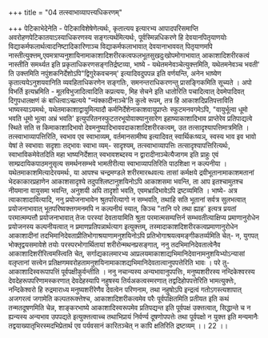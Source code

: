 +++
title = "04 तत्स्वाभाव्यापत्त्यधिकरणम्"

+++
पेटिकाभेदेनेति - पेटिकाविशेषेणेत्यर्थः, कृतात्यय इत्यारभ्य आपादपरिसमाप्ति अवरोहणपेटिकातयाऽस्याधिकरणस्य सङ्गत्यर्थमित्यर्थः, पूर्वस्मिन्नधिकरणे हि देवयानपितृयाणयोः विद्याकर्मफलार्थत्वादनिष्टादिकारिणाञ्च विद्याकर्मफलाभावात् देवयानाभाववत् पितृयाणमपि नास्तीत्युक्त्तम्,एवमत्राप्यनुशायिनामाकाशादिशरीरकत्वफलभूतसुखदुःखोपमोगाभावात् आकाशादिशरीरकत्वं नास्तीति समर्थ्यत इति प्रकृताधिकरणसङ्गतिर्द्रष्टव्या, भाष्ये - यथेतमनेवञ्चेत्युक्त्तमिति, यथेतमनेवञ्च भवती' ति उक्त्तमिति नपुंशकनिर्देशोऽपि"द्विगुरेकवचनम्' इत्यादिवदुपपन्न इति वर्णयन्ति, अनेन भाष्येण कृतात्ययेऽनुशयवानिति व्यवहिताधिकरणेन सङ्गतिः, समनन्तराधिकरणन्तु प्रासङ्गिकमिति सूच्यते । अपो विभर्ति इत्यभ्रमिति - मूलविभुजादित्वादिति कप्रत्ययः, मिह सेचने इति धातोरिति पचादित्वात् देवमेपादिवत् दिगुपधालक्षणं कं बाधित्वाऽच्प्रत्यये "न्यंक्कादीनाञ्चे'ति कुत्वे रूपम्, तत्र हि आकाशदिप्रतिपत्ताविति भाष्यस्याऽयमर्थः, यथेतमाकाशाद्वायुमित्यादौ कर्मनिर्देशेनाकाशवायुप्राप्तेः स्फुटमनवगमेऽपि, "वायुर्भूत्वा धूमो भवति धूमो भूत्वा अभ्रं भवति' इत्युपरितनस्फुटतरभूयोवाक्यानुसारेण इहाष्याकाशादिभाव प्राप्तेरेव प्रतिपाद्यत्वे स्थिते सति स किमाकाशादिभावो देवमनुष्यादिभाववदाकाशादिशरीरकत्वम्, उत तत्सादृश्यापत्तिमात्रमिति । तत्स्वाभाव्यापत्तिरिति, स्वभाव एव स्वाभाव्यम्, वर्तमानसामीष्य इत्यादिवत् स्वार्थिकःष्यञ्, स्वस्य भाव इव भावो येषां ते स्वभावाः सदृशाः तद्भावः स्वाभा व्यम्- सादृश्यम्, तत्स्वाभाव्यापत्तिः तत्सादृश्यापत्तिरित्यर्थः, स्वाभाविकमेवेतदिति महा भाष्यनिर्देशात् स्वभावशब्दस्य न द्वारादीनाञ्चेत्यैजागम इति प्राहुः एवं साम्प्रदायिकपाठमनुसृत्य समर्थनसम्भवे भामतीरीत्या स्वाभाव्यापतिरिति पाठशिक्षा न कल्पनीया । यथेतमाकाशमित्यादेरयमर्थः, या आपश्च चन्द्रमण्डले शरीरमारब्धवत्यः तासां कर्मक्षये द्रवीभूतानामाकाशमतानां भेदकाकारप्रहाणेन आकाशसादृश्ये तदुपश्लिष्टानुशयिनोऽपि आकाशसमा भवन्ति, ता आप इतश्चामुतश्च नीयमाना वायुसमा भवन्ति, अनुशयी अपि तादृशो भवति, एवमभ्रादिभावेऽपि द्रष्टव्यमिति । भाष्ये- अत्र त्वाकाशादावित्यादि, ननु प्रयोजनाभावेन श्रुतपरित्यागो न सम्भवति, तथाहि सति भूतानां सर्वत्र सुलभत्वात् प्रयोजनाभावात् भूतपरिष्वक्त्तगमनमपि न कल्पनीयं स्यात्, किञ्च "तानि परे तथा ह्याह' इत्यत्र प्रयतां परमात्मम्पत्तौ प्रयोजनाभावात् तेजः परस्यां देवतायामिति श्रुता परमात्मसम्पत्तिर्न सम्भवतीत्याक्षिप्य प्रमाणानुरोधेन प्रयोजनस्य कल्पनीयत्वात् न प्रमाणप्रतिपन्नार्थत्याग इत्युक्त्तम्, तस्मादाकाशदिशरीरकत्वप्रमाणानुरोधेन आकाशादीनां तदभिमानिदेवताप्रीतिभोगाश्रयाणामनुशयिनोऽपि प्रतिभोगाश्रयत्वमङ्गीकतर्व्यमिति चेत्- न, युगपत् भोक्तृद्वयसमावेशे तयोः परस्परभोगार्थितायां शरीरोन्मथनप्रसङ्गात्, ननु तदभिमानिदेवतात्वेनैव आकाशादिशरीरित्वमस्त्विति चेत्, सर्गाद्यकालमारभ्य आप्रलयमाकाशाद्यभिमानिदेवानामनुशयिभ्योऽन्यासां वलृप्तानां सत्त्वेन प्रतिक्षणमवरोहतामनुशयिनामाकाशद्यभिमानिदेवतात्वानुपपत्तेरिति भावः । परे तु- आकाशादिस्वरूपापत्तिं पूर्वपक्षीकुर्वन्तीति । ननु नचान्यस्य अन्यभावानुपपत्तिः, मनुष्यशरीरस्य नन्दिकेश्वरस्य देवदेहरूपपरिणामस्करणात् देवदेहस्यापि नहुषस्य तिर्यअकत्वस्मरणात् तद्वदिहोपपत्तेरिति भामत्युक्त्तेः, नन्दिकेश्वरो हि रुद्रमाराध्य मनुष्यशरीरेणैव देवत्वेन परिणनाम, तथा नहुषोऽपि इन्द्रत्वं गतोऽगस्त्यशापात् अजगरत्वं जगामेति कल्पतरूक्त्तेश्च, आकाशादिशरीकत्वमेव परैः पूर्वपक्षितमिति प्रतीयत इति कथं तन्मतदूषणमिति चेन्न, शाङ्करभाष्ये आकाशादिस्वरूपमेव प्रतिपद्यन्त इति पूर्वपक्षं उक्त्तत्वात्, सिद्धान्ते च न ह्यन्यस्य अन्यभाव उपपद्यते इत्युक्त्तत्वाच्च तथाभिप्रायं निर्वर्ण्य दूषणोपपत्तेः तथा पूर्वपक्षो न युक्त्त इति मन्यमानैः तद्वयाख्यातृभिरस्मदभिप्रेतार्थ एव पर्यवसानं कारितञ्चेत् न कापि क्षतिरिति द्रष्टव्यम् ।। 22 ।।